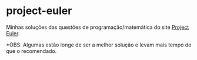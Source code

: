 # project-euler

Minhas soluções das questões de programação/matemática do site [Project Euler](https://projecteuler.net).

*OBS: Algumas estão longe de ser a melhor solução e levam mais tempo do que o recomendado.
